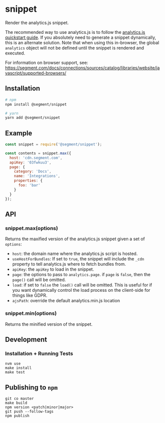# snippet

Render the analytics.js snippet.

The recommended way to use analytics.js is to follow the [analytics.js quickstart guide](https://segment.com/docs/connections/sources/catalog/libraries/website/javascript/quickstart/). If you absolutely need to generate a snippet dynamically, this is an alternate solution. Note that when using this in-browser, the global `analytics` object will not be defined until the snippet is rendered and executed.

For information on browser support, see: https://segment.com/docs/connections/sources/catalog/libraries/website/javascript/supported-browsers/

## Installation
```sh
# npm
npm install @segment/snippet

# yarn
yarn add @segment/snippet
```
## Example

```js
const snippet = require('@segment/snippet');

const contents = snippet.max({
  host: 'cdn.segment.com',
  apiKey: '03fwkuu3',
  page: {
    category: 'Docs',
    name: 'Integrations',
    properties: {
      foo: 'bar'
    }
  }
});
```

## API

### snippet.max(options)

Returns the maxified version of the analytics.js snippet given a set of `options`:

* `host`: the domain name where the analytics.js script is hosted.
* `useHostForBundles`: If set to `true`, the snippet will include the `_cdn` property to tell analytics.js where to fetch bundles from.
* `apiKey`: the `apiKey` to load in the snippet.
* `page`: the options to pass to `analytics.page`. if `page` is `false`, then the `page()` call will be omitted.
* `load`: if set to `false` the `load()` call will be omitted. This is useful for if you want dynamically control the load process on the client-side for things like GDPR.
* `ajsPath`: override the default analytics.min.js location


### snippet.min(options)

Returns the minified version of the snippet.


## Development

### Installation + Running Tests
```
nvm use
make install 
make test
```

## Publishing to `npm`
```
git co master
make build
npm version <patch|minor|major>
git push --follow-tags
npm publish
```
